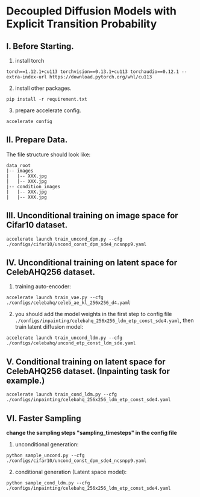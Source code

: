 # Decoupled Diffusion Models with Explicit Transition Probability

## I. Before Starting.
1. install torch
~~~
torch==1.12.1+cu113 torchvision==0.13.1+cu113 torchaudio==0.12.1 --extra-index-url https://download.pytorch.org/whl/cu113
~~~
2. install other packages.
~~~
pip install -r requirement.txt
~~~
3. prepare accelerate config.
~~~
accelerate config
~~~

## II. Prepare Data.
The file structure should look like:
```commandline
data_root
|-- images
|   |-- XXX.jpg
|   |-- XXX.jpg
|-- condition_images
|   |-- XXX.jpg
|   |-- XXX.jpg
```

## III. Unconditional training on image space for Cifar10 dataset.
~~~
accelerate launch train_uncond_dpm.py --cfg ./configs/cifar10/uncond_const_dpm_sde4_ncsnpp9.yaml
~~~

## IV. Unconditional training on latent space for CelebAHQ256 dataset.
1. training auto-encoder:
~~~
accelerate launch train_vae.py --cfg ./configs/celebahq/celeb_ae_kl_256x256_d4.yaml
~~~
2. you should add the model weights in the first step to config file `./configs/inpainting/celebahq_256x256_ldm_etp_const_sde4.yaml`, then train latent diffusion model:
~~~
accelerate launch train_uncond_ldm.py --cfg ./configs/celebahq/uncond_etp_const_ldm_sde.yaml
~~~

## V. Conditional training on latent space for CelebAHQ256 dataset. (Inpainting task for example.)
~~~
accelerate launch train_cond_ldm.py --cfg ./configs/inpainting/celebahq_256x256_ldm_etp_const_sde4.yaml
~~~

## VI. Faster Sampling
**change the sampling steps "sampling_timesteps" in the config file**
1. unconditional generation:
~~~
python sample_uncond.py --cfg ./configs/cifar10/uncond_const_dpm_sde4_ncsnpp9.yaml
~~~
2. conditional generation (Latent space model):
~~~
python sample_cond_ldm.py --cfg ./configs/inpainting/celebahq_256x256_ldm_etp_const_sde4.yaml
~~~